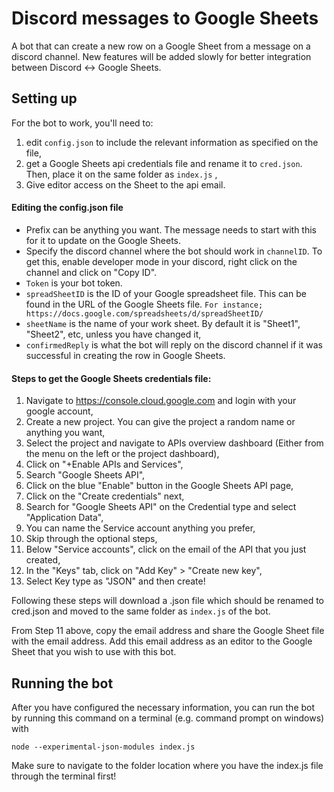 # Discord messages to Google Sheets

A bot that can create a new row on a Google Sheet from a message on a discord channel. New features will be added slowly for better integration between Discord <-> Google Sheets.


## Setting up

For the bot to work, you'll need to: 

 1. edit `config.json` to include the relevant information as specified on the file,
 2. get a Google Sheets api credentials file and rename it to `cred.json`. Then, place it on the same folder as `index.js` ,
 3. Give editor access on the Sheet to the api email.

#### Editing the config.json file

 - Prefix can be anything you want. The message needs to start with this for it to update on the Google Sheets.
 - Specify the discord channel where the bot should work in `channelID`. To get this, enable developer mode in your discord, right click on the channel and click on "Copy ID".
 - `Token` is your bot token.
 - `spreadSheetID` is the ID of your Google spreadsheet file. This can be found in the URL of the Google Sheets file. 
 ``For instance; https://docs.google.com/spreadsheets/d/spreadSheetID/``
 - `sheetName` is the name of your work sheet. By default it is "Sheet1", "Sheet2", etc, unless you have changed it,
 - `confirmedReply` is what the bot will reply on the discord channel if it was successful in creating the row in Google Sheets.

#### Steps to get the Google Sheets credentials file:

 1. Navigate to https://console.cloud.google.com and login with your google account,
 2. Create a new project. You can give the project a random name or anything you want,
 3. Select the project and navigate to APIs overview dashboard (Either from the menu on the left or the project dashboard),
 4. Click on "+Enable APIs and Services",
 5. Search "Google Sheets API",
 6. Click on the blue "Enable" button in the Google Sheets API page,
 7. Click on the "Create credentials" next,
 8. Search for "Google Sheets API" on the Credential type and select "Application Data",
 9. You can name the Service account anything you prefer,
 10. Skip through the optional steps,
 11. Below "Service accounts", click on the email of the API that you just created,
 12. In the "Keys" tab, click on "Add Key" > "Create new key",
 13. Select Key type as "JSON" and then create!

Following these steps will download a .json file which should be renamed to cred.json and moved to the same folder as `index.js` of the bot. 

From Step 11 above, copy the email address and share the Google Sheet file with the email address. Add this email address as an editor to the Google Sheet that you wish to use with this bot.
 
 
## Running the bot

After you have configured the necessary information, you can run the bot by running this command on a terminal (e.g. command prompt on windows) with

    node --experimental-json-modules index.js

Make sure to navigate to the folder location where you have the index.js file through the terminal first!

